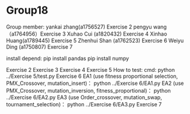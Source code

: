 # Group18

Group member: 
yankai zhang(a1756527) Exercise 2
pengyu wang（a1764956）Exercise 3
Xuhao Cui (a1820432) Exercise 4
Xinhao Huang(a1789445) Exercise 5 
Zhenhui Shan (a1762523) Exercise 6
Weiyu Ding (a1750807)  Exercise 7


install depend:
pip install pandas
pip install numpy


Exercise 2
Exercise 3
Exercise 4
Exercise 5
How to test:
cmd: python ../Exercise 5/test.py
Exercise 6
EA1 (use fitness proportional selection, PMX_Crossover, mutation_insert)： python ../Exercise 6/EA1.py 
EA2 (use PMX_Crossover, mutation_inversion, fitness_proportional)： python ../Exercise 6/EA2.py 
EA3 (use Order_crossover, mutation_swap, tournament_selection)： python ../Exercise 6/EA3.py 
Exercise 7


